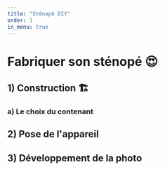 ```yaml
---
title: "Sténopé DIY"
order: 1
in_menu: true
---
```

# Fabriquer son sténopé 😍

## 1) Construction 🏗️
### a) Le choix du contenant

## 2) Pose de l'appareil
## 3) Développement de la photo 